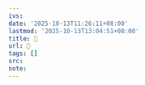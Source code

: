 ```yaml
---
ivs:
date: '2025-10-13T11:26:11+08:00'
lastmod: '2025-10-13T13:04:51+08:00'
title: 󰎏
url: 󰎏
tags: []
src:
note:
---
```

